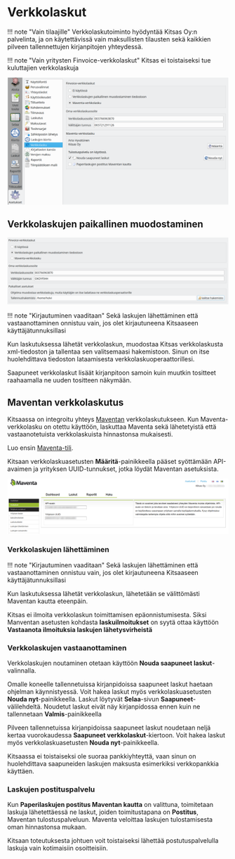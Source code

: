 # Verkkolaskut

!!! note "Vain tilaajille"
    Verkkolaskutoiminto hyödyntää Kitsas Oy:n palvelinta, ja on käytettävissä vain maksullisten tilausten sekä kaikkien pilveen tallennettujen kirjanpitojen yhteydessä.

!!! note "Vain yritysten Finvoice-verkkolaskut"
    Kitsas ei toistaiseksi tue kuluttajien verkkolaskuja

![](verkkolasku.png)

## Verkkolaskujen paikallinen muodostaminen

![](paikallinen.png)

!!! note "Kirjautuminen vaaditaan"
    Sekä laskujen lähettäminen että vastaanottaminen onnistuu vain, jos olet kirjautuneena Kitsaaseen käyttäjätunnuksillasi

Kun laskutuksessa lähetät verkkolaskun, muodostaa Kitsas verkkolaskusta xml-tiedoston ja tallentaa sen valitsemaasi hakemistoon. Sinun on itse huolehdittava tiedoston lataamisesta verkkolaskuoperaattorillesi.

Saapuneet verkkolaskut lisäät kirjanpitoon samoin kuin muutkin tositteet raahaamalla ne uuden tositteen näkymään.

## Maventan verkkolaskutus

Kitsaassa on integroitu yhteys [Maventan](https://maventa.com) verkkolaskutukseen. Kun Maventa-verkkolasku on otettu käyttöön, laskuttaa Maventa sekä lähetetyistä että vastaanotetuista verkkolaskuista hinnastonsa mukaisesti.

Luo ensin [Maventa-tili](https://secure.maventa.com/registrations).

Kitsaan verkkolaskuasetusten **Määritä**-painikkeella pääset syöttämään API-avaimen ja yrityksen UUID-tunnukset, jotka löydät Maventan asetuksista.

![](maventaruutu.png)

### Verkkolaskujen lähettäminen

!!! note "Kirjautuminen vaaditaan"
Sekä laskujen lähettäminen että vastaanottaminen onnistuu vain, jos olet kirjautuneena Kitsaaseen käyttäjätunnuksillasi

Kun laskutuksessa lähetät verkkolaskun, lähetetään se välittömästi Maventan kautta eteenpäin.

Kitsas ei ilmoita verkkolaskun toimittamisen epäonnistumisesta. Siksi Manventan asetusten kohdasta **laskuilmoitukset** on syytä ottaa käyttöön **Vastaanota ilmoituksia laskujen lähetysvirheistä**

### Verkkolaskujen vastaanottaminen

Verkkolaskujen noutaminen otetaan käyttöön **Nouda saapuneet laskut**-valinnalla.

Omalle koneelle tallennetuissa kirjanpidoissa saapuneet laskut haetaan ohjelman käynnistyessä. Voit hakea laskut myös verkkolaskuasetusten **Nouda nyt**-painikkeella. Laskut löytyvät **Selaa**-sivun **Saapuneet**-välilehdeltä. Noudetut laskut eivät näy kirjanpidossa ennen kuin ne tallennetaan **Valmis**-painikkeella

Pilveen tallennetuissa kirjanpidoissa saapuneet laskut noudetaan neljä kertaa vuorokaudessa **Saapuneet verkkolaskut**-kiertoon. Voit hakea laskut myös verkkolaskuasetusten **Nouda nyt**-painikkeella.

Kitsaassa ei toistaiseksi ole suoraa pankkiyhteyttä, vaan sinun on huolehdittava saapuneiden laskujen maksusta esimerkiksi verkkopankkia käyttäen.

### Laskujen postituspalvelu

Kun **Paperilaskujen postitus Maventan kautta** on valittuna, toimitetaan laskuja lähetettäessä ne laskut, joiden toimitustapana on **Postitus**, Maventan tulostuspalveluun. Maventa veloittaa laskujen tulostamisesta oman hinnastonsa mukaan.

Kitsaan toteutuksesta johtuen voit toistaiseksi lähettää postutuspalvelulla laskuja vain kotimaisiin osoitteisiin.
